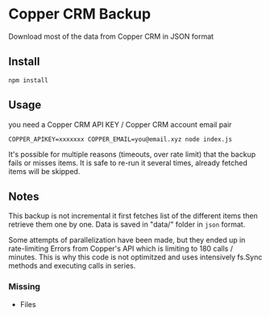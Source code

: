 # Copper CRM Backup 

Download most of the data from Copper CRM in JSON format

## Install 

`npm install`

## Usage 

you need a Copper CRM API KEY  / Copper CRM account email pair

`COPPER_APIKEY=xxxxxxx COPPER_EMAIL=you@email.xyz node index.js`

It's possible for multiple reasons (timeouts, over rate limit) that the backup fails or misses items. 
It is safe to re-run it several times, already fetched items will be skipped.

## Notes 

This backup is not incremental it first fetches list of the different items then retrieve them one by one. 
Data is saved in "data/" folder in `json` format.

Some attempts of parallelization have been made, but they ended up in rate-limiting Errors from Copper's API which is limiting to 180 calls / minutes.
This is why this code is not optimitzed and uses intensively fs.Sync methods and executing calls in series.

### Missing 
- Files
